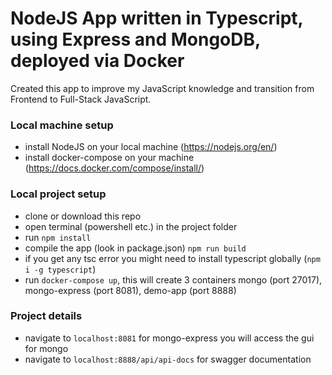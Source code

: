 # NodeJS App written in Typescript, using Express and MongoDB, deployed via Docker

Created this app to improve my JavaScript knowledge and transition from Frontend to Full-Stack JavaScript. 

### Local machine setup
- install NodeJS on your local machine (https://nodejs.org/en/)
- install docker-compose on your machine (https://docs.docker.com/compose/install/)

### Local project setup
- clone or download this repo
- open terminal (powershell etc.) in the project folder
- run `npm install`
- compile the app (look in package.json) `npm run build`
- if you get any tsc error you might need to install typescript globally (`npm i -g typescript`)
- run `docker-compose up`, this will create 3 containers mongo (port 27017), mongo-express (port 8081), demo-app (port 8888)

### Project details
- navigate to `localhost:8081` for mongo-express you will access the gui for mongo
- navigate to `localhost:8888/api/api-docs` for swagger documentation


